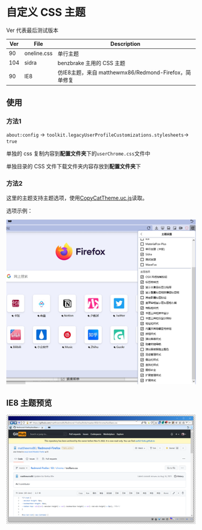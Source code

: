# 自定义 CSS 主题

Ver 代表最后测试版本

| Ver  | File        | Description                                           |
| ---- | ----------- | ----------------------------------------------------- |
| 90   | oneline.css | 单行主题                                              |
| 104  | sidra       | benzbrake 主用的 CSS 主题                             |
| 90   | IE8         | 仿IE8主题，来自 matthewmx86/Redmond-Firefox，简单修复 |

## 使用

### 方法1

`about:config` → `toolkit.legacyUserProfileCustomizations.stylesheets`→ `true`

单独的 css 复制内容到**配置文件夹**下的`userChrome.css`文件中

单独目录的 CSS 文件下载文件夹内容存放到**配置文件夹**下

### 方法2

这里的主题支持主题选项，使用[CopyCatTheme.uc.js](https://github.com/benzBrake/FirefoxCustomize/blob/master/userChromeJS/CopyCatTheme.uc.js)读取。

选项示例：

![](images/options_preview.jpg)

## IE8 主题预览

![IE8](images\IE8.png)